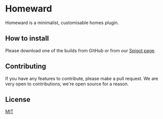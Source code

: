 # Homeward
Homeward is a minimalist, customisable homes plugin.

## How to install
Please download one of the builds from GitHub or from our [Spigot page]().

## Contributing
If you have any features to contribute, please make a pull request. We are very open to contributions, we're open source for a reason.

## License
[MIT](https://choosealicense.com/licenses/mit/)